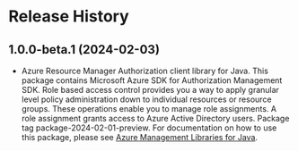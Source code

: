 # Release History

## 1.0.0-beta.1 (2024-02-03)

- Azure Resource Manager Authorization client library for Java. This package contains Microsoft Azure SDK for Authorization Management SDK. Role based access control provides you a way to apply granular level policy administration down to individual resources or resource groups. These operations enable you to manage role assignments. A role assignment grants access to Azure Active Directory users. Package tag package-2024-02-01-preview. For documentation on how to use this package, please see [Azure Management Libraries for Java](https://aka.ms/azsdk/java/mgmt).
